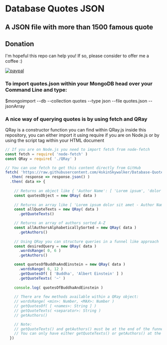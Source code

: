 # Database Quotes JSON

## A JSON file with more than 1500 famous quote

## Donation
I'm hopeful this repo can help you! If so, please consider to offer me a coffee :)

[![paypal](https://www.paypalobjects.com/en_US/i/btn/btn_donateCC_LG.gif)](https://www.paypal.com/cgi-bin/webscr?cmd=_s-xclick&hosted_button_id=L8CWHQLA5A9K8)

### To import quotes.json within your MongoDB head over your Command Line and type:
$mongoimport --db <choose a db name> --collection quotes --type json --file quotes.json --jsonArray

### A nice way of querying quotes is by using fetch and QRay
QRay is a constructor function you can find within QRay.js inside this repository, you can either import it using require if you are on Node.js or by using the script tag within your HTML document
```javascript
// If you are on Node.js you need to import fetch from node-fetch
const fetch = require( 'node-fetch' )
const QRay = require( './QRay' )

// You can use fetch to get this content directly from GitHub
fetch( 'https://raw.githubusercontent.com/4skinSkywalker/Database-Quotes-JSON/master/quotes.json' )
  .then( response => response.json() )
  .then( data => {
    
    // Returns an object like { 'Author Name': [ 'Lorem ipsum', 'dolor sit amet', ... ], ... }
    const quotesObject = new QRay( data )
    
    // Returns an array like [ 'Lorem ipsum dolor sit amet - Author Name', ... ]
    const allQuoteTexts = new QRay( data )
      .getQuoteTexts()

    // Returns an array of authors sorted A-Z
    const allAuthorsAlphabeticallySorted = new QRay( data )
      .getAuthors()
    
    // Using QRay you can structure queries in a funnel like approach
    const desiredQuery = new QRay( data )
      .wordsRange( 0, 6 )
      .getAuthors()

    const quotesOfBuddhaAndEinstein = new QRay( data )
      .wordsRange( 6, 12 )
      .getQuotesOf( [ 'Buddha', 'Albert Einstein' ] )
      .getQuoteTexts( '~' )
      
    console.log( quotesOfBuddhaAndEinstein )
    
    // There are few methods available within a QRay object:
    // wordsRange( <min>: Number, <MAX>: Number )
    // getQuotesOf( [ <names>: String ] )
    // getQuoteTexts( <separator>: String )
    // getAuthors()

    // Note:
    // getQuoteTexts() and getAuthors() must be at the end of the funnel
    // You can only have either getQuoteTexts() or getAuthors() at the end of the funnel
  })
```
